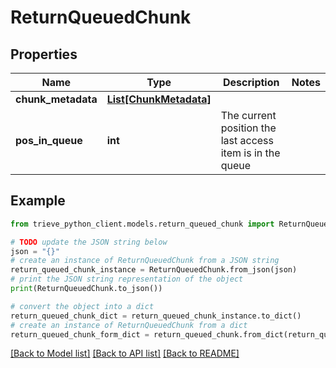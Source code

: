 # ReturnQueuedChunk


## Properties

Name | Type | Description | Notes
------------ | ------------- | ------------- | -------------
**chunk_metadata** | [**List[ChunkMetadata]**](ChunkMetadata.md) |  | 
**pos_in_queue** | **int** | The current position the last access item is in the queue | 

## Example

```python
from trieve_python_client.models.return_queued_chunk import ReturnQueuedChunk

# TODO update the JSON string below
json = "{}"
# create an instance of ReturnQueuedChunk from a JSON string
return_queued_chunk_instance = ReturnQueuedChunk.from_json(json)
# print the JSON string representation of the object
print(ReturnQueuedChunk.to_json())

# convert the object into a dict
return_queued_chunk_dict = return_queued_chunk_instance.to_dict()
# create an instance of ReturnQueuedChunk from a dict
return_queued_chunk_form_dict = return_queued_chunk.from_dict(return_queued_chunk_dict)
```
[[Back to Model list]](../README.md#documentation-for-models) [[Back to API list]](../README.md#documentation-for-api-endpoints) [[Back to README]](../README.md)


